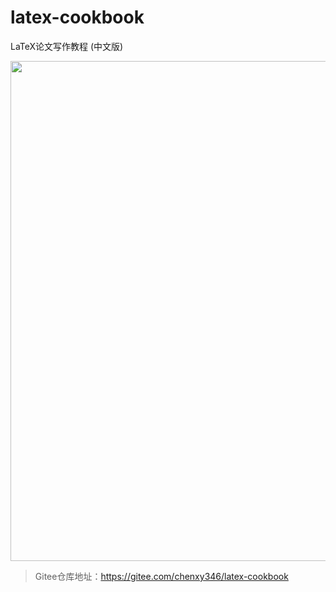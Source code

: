 # latex-cookbook
LaTeX论文写作教程 (中文版)

<p align="center">
<img align="middle" src="https://gitee.com/chenxy346/latex-cookbook/blob/master/missing.png" width="800" />
</p>

> Gitee仓库地址：https://gitee.com/chenxy346/latex-cookbook
